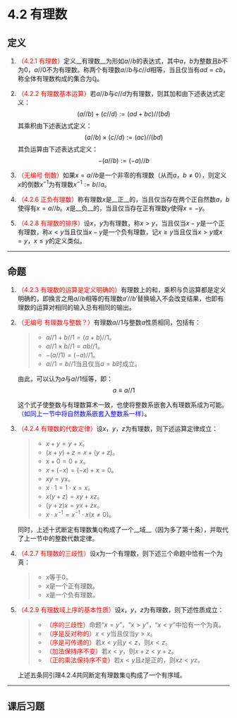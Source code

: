 # 4.2 有理数

## 定义

1. <font color=red>（4.2.1 有理数）</font>定义__有理数__为形如$a//b$的表达式，其中$a$，$b$为整数且$b$不为$0$，$a//0$不为有理数。称两个有理数$a//b$与$c//d$相等，当且仅当有$ad=cb$，称全体有理数构成的集合为$\mathbb Q$。

2. <font color=red>（4.2.2 有理数基本运算）</font>若$a//b$与$c//d$为有理数，则其加和由下述表达式定义：
   $$
   (a//b)+(c//d):=(ad+bc)//(bd)
   $$
   其乘积由下述表达式定义：
   $$
   (a//b)\times(c//d):=(ac)//(bd)
   $$
   其负运算由下述表达式定义：
   $$
   -(a//b):=(-a)//b
   $$

3. <font color=red>（无编号 倒数）</font>如果$x=a//b$是一个非零的有理数（从而$a$，$b\ne0$），则定义$x$的倒数$x^{-1}$为有理数$x^{-1}:=b//a$。

4. <font color=red>（4.2.6 正负有理数）</font>称有理数$x$是__正__的，当且仅当存在两个正自然数$a$，$b$使得有$x=a//b$。$x$是__负__的，当且仅当存在正有理数$y$使得$x=-y$。

5. <font color=red>（4.2.8 有理数的排序）</font>设$x$，$y$为有理数，称$x>y$，当且仅当$x-y$是一个正有理数，称$x<y$当且仅当$x-y$是一个负有理数，记$x\geq y$当且仅当$x>y$或$x=y$，$x\leq y$的定义类似。

---

## 命题

1. <font color=red>（4.2.3 有理数的运算是定义明确的）</font>有理数上的和，乘积与负运算都是定义明确的，即换言之用$a//b$相等的有理数$a'//b'$替换输入不会改变结果，也即有理数的运算对相同的输入总有相同的输出。

2. <font color=red>（无编号 有理数与整数？）</font>有理数$a//1$与整数$a$性质相同，包括有：

   > * $a//1+b//1=(a+b)//1$。
   > * $a//1\times b//1=ab//1$。
   > * $-(a//1)=(-a)//1$。
   > * $a//1=b//1$当且仅当$a=b$时成立。

   由此，可以认为$a$与$a//1$恒等，即：
   $$
   a\equiv a//1
   $$

   这个式子使整数与有理数算术一致，也使将整数系嵌套入有理数系成为可能。<font color=blue>（如同上一节中将自然数系嵌套入整数系一样）</font>。

3. <font color=red>（4.2.4 有理数的代数定律）</font>设$x$，$y$，$z$为有理数，则下述运算定律成立：
   
   > * $x+y=y+x$。
   > * $(x+y)+z=x+(y+z)$。
   > * $x+0=0+x$。
   > * $x+(-x)=(-x)+x=0$。
   > * $xy=yx$。
   > * $x\cdot1=1\cdot x=x$。
   > * $x(y+z)=xy+xz$。
   > * $(y+z)x=yx+zx$。
   > * $x\cdot x^{-1}=x^{-1}\cdot x(x\ne0)$。

   同时，上述十式断定有理数集$\mathbb Q$构成了一个__域__（因为多了第十条），并取代了上一节中的整数代数定律。
   
4. <font color=red>（4.2.7 有理数的三歧性）</font>设$x$为一个有理数，则下述三个命题中恰有一个为真：
   
   > * $x$等于$0$。
   > * $x$是一个正有理数。
   > * $x$是一个负有理数。
   
5. <font color=red>（4.2.9 有理数域上序的基本性质）</font>设$x$，$y$，$z$为有理数，则下述性质成立：
   
   > * <font color=red>（序的三歧性）</font>命题“$x=y$”，“$x>y$”，“$x<y$”中恰有一个为真。
   > * <font color=red>（序是反对称的）</font>$x<y$当且仅当$y>x$。
   > * <font color=red>（序是可传递的）</font>若$x<y$且$y<z$，则$x<z$。
   > * <font color=red>（加法保持序不变）</font>若$x<y$，则$x+z<y+z$。
   > * <font color=red>（正的乘法保持序不变）</font>若$x<y$且$z$是正的，则$xz<yz$。
   
   上述五条同引理4.2.4共同断定有理数集$\mathbb Q$构成了一个有序域。

---

## 课后习题